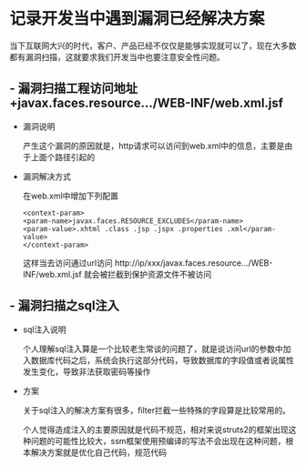 # 记录开发当中遇到漏洞已经解决方案
当下互联网大兴的时代，客户、产品已经不仅仅是能够实现就可以了，现在大多数都有漏洞扫描，这就要求我们开发当中也要注意安全性问题。
## - 漏洞扫描工程访问地址+javax.faces.resource.../WEB-INF/web.xml.jsf

- 漏洞说明

    产生这个漏洞的原因就是，http请求可以访问到web.xml中的信息，主要是由于上面个路径引起的
- 漏洞解决方式   
    
    在web.xml中增加下列配置
    ```  
    <context-param>
    <param-name>javax.faces.RESOURCE_EXCLUDES</param-name>
    <param-value>.xhtml .class .jsp .jspx .properties .xml</param-value>
    </context-param>
    ```
    这样当去访问通过url访问 http://ip/xxx/javax.faces.resource…/WEB-INF/web.xml.jsf 就会被拦截到保护资源文件不被访问

## - 漏洞扫描之sql注入

- sql注入说明
   
   个人理解sql注入算是一个比较老生常谈的问题了，就是说访问url的参数中加入数据库代码之后，系统会执行这部分代码，导致数据库的字段值或者说属性发生变化，导致非法获取密码等操作
- 方案

    关于sql注入的解决方案有很多，filter拦截一些特殊的字段算是比较常用的。

    个人觉得造成注入的主要原因就是代码不规范，相对来说struts2的框架出现这种问题的可能性比较大，ssm框架使用预编译的写法不会出现在这种问题，根本解决方案就是优化自己代码，规范代码